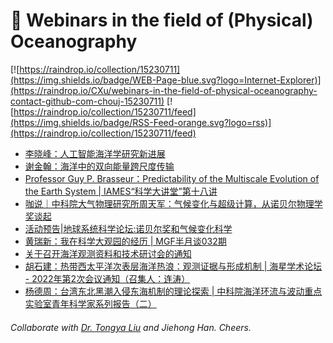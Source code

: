 # 🌊 Webinars in the field of (Physical) Oceanography

[![https://raindrop.io/collection/15230711](https://img.shields.io/badge/WEB-Page-blue.svg?logo=Internet-Explorer)](https://raindrop.io/CXu/webinars-in-the-field-of-physical-oceanography-contact-github-com-chouj-15230711) [![https://raindrop.io/collection/15230711/feed](https://img.shields.io/badge/RSS-Feed-orange.svg?logo=rss)](https://raindrop.io/collection/15230711/feed)

<!-- BLOG-POST-LIST:START -->
- [李晓峰：人工智能海洋学研究新进展](https://mp.weixin.qq.com/s/I7Rof5nwwLhevpXShBhJ_g)
- [谢金翰：海洋中的双向能量跨尺度传输](https://mp.weixin.qq.com/s/PooxIGP9B1Mrbuuc72Ax8w)
- [Professor Guy P. Brasseur：Predictability of the Multiscale Evolution of the Earth System | IAMES“科学大讲堂”第十八讲](https://mp.weixin.qq.com/s/pYz85V27yAfa1MgVyeEOMw)
- [咖说｜中科院大气物理研究所周天军：气候变化与超级计算，从诺贝尔物理学奖谈起](https://mp.weixin.qq.com/s/Oxo8P4e8Sjil7PmwWV4FNw)
- [活动预告|地球系统科学论坛:诺贝尔奖和气候变化科学](https://mp.weixin.qq.com/s/TNATp2KJ9MQbVEFvZhRtrQ)
- [黄瑞新：我在科学大观园的经历 | MGF半月谈032期](https://mp.weixin.qq.com/s/VtALUYU6Y0gA-9AqNjgE3Q#/)
- [关于召开海洋观测资料和技术研讨会的通知](https://mp.weixin.qq.com/s/qcDU0ncSMsctNulPLkizRg#/)
- [胡石建：热带西太平洋次表层海洋热浪：观测证据与形成机制 | 海星学术论坛 - 2022年第2次会议通知（召集人：连涛）](https://mp.weixin.qq.com/s/0s-n7fIrlX7HO35EPJLESQ#/)
- [杨德周：台湾东北黑潮入侵东海机制的理论探索 | 中科院海洋环流与波动重点实验室青年科学家系列报告（二）](https://mp.weixin.qq.com/s/pno443A8Xnvc1Za2kHSKRQ#/)
<!-- BLOG-POST-LIST:END -->

###### Collaborate with [Dr. Tongya Liu](https://liutongya.github.io/) and Jiehong Han. Cheers.
